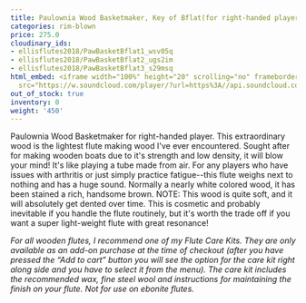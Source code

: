 ```yaml
---
title: Paulownia Wood Basketmaker, Key of Bflat(for right-handed player).  Ultra light-weight!
categories: rim-blown
price: 275.0
cloudinary_ids:
- ellisflutes2018/PawBasketBflat1_wsv05q
- ellisflutes2018/PawBasketBflat2_ugs2im
- ellisflutes2018/PawBasketBflat3_s29msq
html_embed: <iframe width="100%" height="20" scrolling="no" frameborder="no" allow="autoplay"
  src="https://w.soundcloud.com/player/?url=https%3A//api.soundcloud.com/tracks/536548146&color=%23ff5500&inverse=false&auto_play=false&show_user=true"></iframe>
out_of_stock: true
inventory: 0
weight: '450'
---
```


Paulownia Wood Basketmaker for right-handed player.  This extraordinary wood is the lightest flute making wood I've ever encountered.  Sought after for making wooden boats due to it's strength and low density, it will blow your mind!  It's like playing a tube made from air.  For any players who have issues with arthritis or just simply practice fatigue--this flute weighs next to nothing and has a huge sound.  Normally a nearly white colored wood, it has been stained a rich, handsome brown.  NOTE:  This wood is quite soft, and it will absolutely get dented over time.  This is cosmetic and probably inevitable if you handle the flute routinely, but it's worth the trade off if you want a super light-weight flute with great resonance!

*For all wooden flutes, I recommend one of my Flute Care Kits.  They are only available as an add-on purchase at the time of checkout (after you have pressed the “Add to cart” button you will see the option for the care kit right along side and you have to select it from the menu). The care kit includes the recommended wax, fine steel wool and instructions for maintaining the finish on your flute.  Not for use on ebonite flutes.*